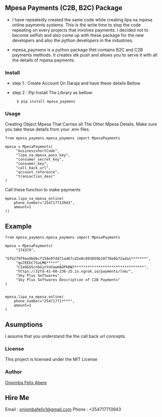 
## Mpesa Payments (C2B, B2C) Package 

- I have repeatedly created the same code while creating lipa na mpesa online payments systems. This is the write time to stop the code repeating on every projects that involves payments. I decided not to become selfish and also come up with these package for the new developers and also the python developers in the industries.

- mpesa_paymens is a python package thet contains B2C and C2B payments methods. It creates stk push and allows you to serve it with all the details of mpesa payments.


###  Install

- step 1 : Create Account On Daraja and have these details Bellow 
      
- step 2 : Pip Install The Library as bellow:

        $ pip install mpesa_paymens 


### Usage

Creating Object Mpesa That Carries all The Other Mpesa Details. 
Make sure you take these details from your .env files.


```
from mpesa_paymens.mpesa_paymens import MpesaPayments

mpesa = MpesaPayments(
     "businessshortCode",
     "lipa_na_mpesa_pass_key",
     "consumer_secret_key",
     "consumer_key", 
     "call_back_url", 
     "account_reference", 
     "transaction_desc"
) 
``` 

Call these function to make payments 

```
mpesa.lipa_na_mpesa_online(
    phone_number="254717713943",
    amount=1
))
```

## Example

```
from mpesa_paymens.mpesa_paymens import MpesaPayments

mpesa = MpesaPayments(
     "174379",
     "bfb279f9aa9bdbcf158e97dd71a467cd2e0c893059b10f78e6b72ada1*******",
     "qu7EEhC7SuLM6*****",
     "CIeOGUScnbGinYoVawHAOPkRW7********************************",
     "https://32fd-41-60-236-25.in.ngrok.io/payments/lnm/",
     "Sky Plus Softwares",
     "Sky Plus Softwares Description of C2B Payments"
) 


mpesa.lipa_na_mpesa_online(
    phone_number="25471771****",
    amount=1
)
```

## Asumptions
I assume that you understand the the call back url concepts.

### License

This project is licensed under the MIT License


### Author

[Onjomba Felix Abere ](http://github.com/developer-felix)

## Hire Me 
Email : onjombafelix1@gmail.com
Phone : +254717713943
